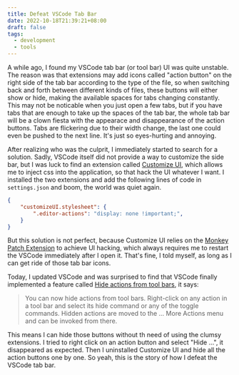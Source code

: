 ```yaml
---
title: Defeat VSCode Tab Bar
date: 2022-10-18T21:39:21+08:00
draft: false
tags:
  - development
  - tools
---
```


A while ago, I found my VSCode tab bar (or tool bar) UI was quite unstable. The reason was that extensions may add icons called "action button" on the right side of the tab bar according to the type of the file, so when switching back and forth between different kinds of files, these buttons will either show or hide, making the available spaces for tabs changing constantly. This may not be noticable when you just open a few tabs, but if you have tabs that are enough to take up the spaces of the tab bar, the whole tab bar will be a clown fiesta with the appearace and disappearance of the action buttons. Tabs are flickering due to their width change, the last one could even be pushed to the next line. It's just so eyes-hurting and annoying.

After realizing who was the culprit, I immediately started to search for a solution. Sadly, VSCode itself did not provide a way to customize the side bar, but I was luck to find an extension called [Customize UI](https://marketplace.visualstudio.com/items?itemName=iocave.customize-ui), which allows me to inject css into the application, so that hack the UI whatever I want. I installed the two extensions and add the following lines of code in `settings.json` and boom, the world was quiet again.

```json
{
    "customizeUI.stylesheet": {
        ".editor-actions": "display: none !important;",
    }
}
```

But this solution is not perfect, because Customize UI relies on the [Monkey Patch Extension](https://marketplace.visualstudio.com/items?itemName=iocave.monkey-patch) to achieve UI hacking, which always requires me to restart the VSCode immediately after I open it. That's fine, I told myself, as long as I can get ride of those tab bar icons.

Today, I updated VSCode and was surprised to find that VSCode finally implemented a feature called [Hide actions from tool bars](https://code.visualstudio.com/updates/v1_72#_hide-actions-from-tool-bars), it says:

> You can now hide actions from tool bars. Right-click on any action in a tool bar and select its hide command or any of the toggle commands. Hidden actions are moved to the ... More Actions menu and can be invoked from there.

This means I can hide those buttons without th need of using the clumsy extensions. I tried to right click on an action button and select "Hide …", it disappeared as expected. Then I uninstalled Customize UI and hide all the action buttons one by one. So yeah, this is the story of how I defeat the VSCode tab bar.